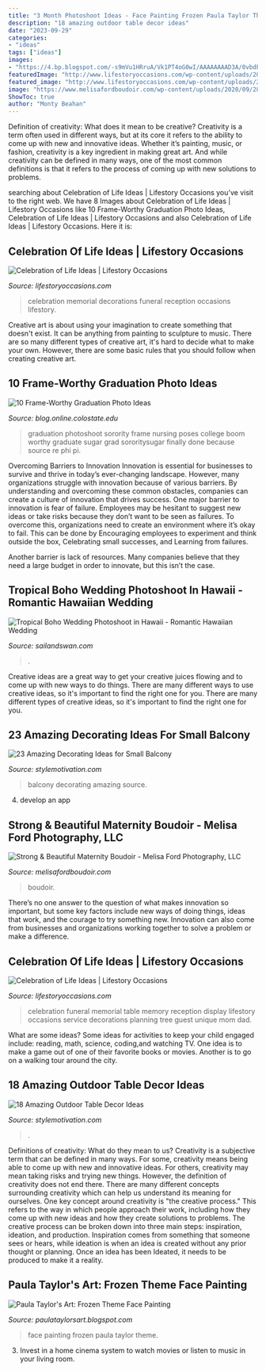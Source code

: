 ```yaml
---
title: "3 Month Photoshoot Ideas - Face Painting Frozen Paula Taylor Theme"
description: "18 amazing outdoor table decor ideas"
date: "2023-09-29"
categories:
- "ideas"
tags: ["ideas"]
images:
- "https://4.bp.blogspot.com/-s9mVu1HRruA/Vk1PT4oG0wI/AAAAAAAAD3A/0vbdPD_xBdM/s1600/IMG_9085.jpg"
featuredImage: "http://www.lifestoryoccasions.com/wp-content/uploads/2014/12/celebration-of-life11.jpg"
featured_image: "http://www.lifestoryoccasions.com/wp-content/uploads/2014/12/celebration-of-life15.jpg"
image: "https://www.melisafordboudoir.com/wp-content/uploads/2020/09/28-7632-post/IleneJ-159(pp_w768_h1150).jpg"
ShowToc: true
author: "Monty Beahan"
---
```



Definition of creativity: What does it mean to be creative?
Creativity is a term often used in different ways, but at its core it refers to the ability to come up with new and innovative ideas. Whether it’s painting, music, or fashion, creativity is a key ingredient in making great art. And while creativity can be defined in many ways, one of the most common definitions is that it refers to the process of coming up with new solutions to problems.

	

		
searching about Celebration of Life Ideas | Lifestory Occasions you've visit to the right web. We have 8 Images about Celebration of Life Ideas | Lifestory Occasions like 10 Frame-Worthy Graduation Photo Ideas, Celebration of Life Ideas | Lifestory Occasions and also Celebration of Life Ideas | Lifestory Occasions. Here it is:
		
    
## Celebration Of Life Ideas | Lifestory Occasions

<img loading=lazy src="http://www.lifestoryoccasions.com/wp-content/uploads/2014/12/celebration-of-life11.jpg" onerror="this.onerror=null;this.src='https://tse4.mm.bing.net/th?id=OIP.eup0WcVWdaquJv-r16kYFwHaLH&amp;pid=15.1';" alt="Celebration of Life Ideas | Lifestory Occasions">

_Source: lifestoryoccasions.com_

>celebration memorial decorations funeral reception occasions lifestory. 

	

Creative art is about using your imagination to create something that doesn't exist. It can be anything from painting to sculpture to music. There are so many different types of creative art, it's hard to decide what to make your own. However, there are some basic rules that you should follow when creating creative art.

    
## 10 Frame-Worthy Graduation Photo Ideas

<img loading=lazy src="http://blog.online.colostate.edu/wp-content/uploads/2016/05/d0b13224d4f1b8677322e990a03b2108-300x231.jpg" onerror="this.onerror=null;this.src='https://tse3.mm.bing.net/th?id=OIP.FYjyPF6IBpNn1sYWuO54_QAAAA&amp;pid=15.1';" alt="10 Frame-Worthy Graduation Photo Ideas">

_Source: blog.online.colostate.edu_

>graduation photoshoot sorority frame nursing poses college boom worthy graduate sugar grad sororitysugar finally done because source re phi pi. 

	

Overcoming Barriers to Innovation
Innovation is essential for businesses to survive and thrive in today’s ever-changing landscape. However, many organizations struggle with innovation because of various barriers. By understanding and overcoming these common obstacles, companies can create a culture of innovation that drives success.
One major barrier to innovation is fear of failure. Employees may be hesitant to suggest new ideas or take risks because they don’t want to be seen as failures. To overcome this, organizations need to create an environment where it’s okay to fail. This can be done by Encouraging employees to experiment and think outside the box, Celebrating small successes, and Learning from failures.

Another barrier is lack of resources. Many companies believe that they need a large budget in order to innovate, but this isn’t the case.

    
## Tropical Boho Wedding Photoshoot In Hawaii - Romantic Hawaiian Wedding

<img loading=lazy src="http://www.sailandswan.com/wp-content/uploads/2018/07/718327_boho-tropicana-inspired-bridal-shoot.jpg" onerror="this.onerror=null;this.src='https://tse3.mm.bing.net/th?id=OIP.M5_gAzU2W2yK6vyxJqgVEQHaLH&amp;pid=15.1';" alt="Tropical Boho Wedding Photoshoot in Hawaii - Romantic Hawaiian Wedding">

_Source: sailandswan.com_

>. 

	

Creative ideas are a great way to get your creative juices flowing and to come up with new ways to do things. There are many different ways to use creative ideas, so it's important to find the right one for you. There are many different types of creative ideas, so it's important to find the right one for you.

    
## 23 Amazing Decorating Ideas For Small Balcony

<img loading=lazy src="https://www.stylemotivation.com/wp-content/uploads/2013/07/Amazing-Decorating-Ideas-for-Small-Balcony-15.jpg" onerror="this.onerror=null;this.src='https://tse4.mm.bing.net/th?id=OIP.Ivy42NidfIAznHfSTiyKJwHaK6&amp;pid=15.1';" alt="23 Amazing Decorating Ideas for Small Balcony">

_Source: stylemotivation.com_

>balcony decorating amazing source. 

	

4. develop an app

    
## Strong &amp; Beautiful Maternity Boudoir - Melisa Ford Photography, LLC

<img loading=lazy src="https://www.melisafordboudoir.com/wp-content/uploads/2020/09/28-7632-post/IleneJ-159(pp_w768_h1150).jpg" onerror="this.onerror=null;this.src='https://tse4.mm.bing.net/th?id=OIP.uN-pBx0PjP2mP5LyI85zawHaLF&amp;pid=15.1';" alt="Strong &amp; Beautiful Maternity Boudoir - Melisa Ford Photography, LLC">

_Source: melisafordboudoir.com_

>boudoir. 

	

There’s no one answer to the question of what makes innovation so important, but some key factors include new ways of doing things, ideas that work, and the courage to try something new. Innovation can also come from businesses and organizations working together to solve a problem or make a difference.

    
## Celebration Of Life Ideas | Lifestory Occasions

<img loading=lazy src="http://www.lifestoryoccasions.com/wp-content/uploads/2014/12/celebration-of-life15.jpg" onerror="this.onerror=null;this.src='https://tse2.mm.bing.net/th?id=OIP._jALeazCu3_DfurneCfEFgHaE8&amp;pid=15.1';" alt="Celebration of Life Ideas | Lifestory Occasions">

_Source: lifestoryoccasions.com_

>celebration funeral memorial table memory reception display lifestory occasions service decorations planning tree guest unique mom dad. 

	

What are some ideas?
Some ideas for activities to keep your child engaged include: reading, math, science, coding,and watching TV. One idea is to make a game out of one of their favorite books or movies. Another is to go on a walking tour around the city.

    
## 18 Amazing Outdoor Table Decor Ideas

<img loading=lazy src="https://www.stylemotivation.com/wp-content/uploads/2013/10/20-Amazing-Outdoor-Table-Décor-Ideas-17.jpg" onerror="this.onerror=null;this.src='https://tse3.mm.bing.net/th?id=OIP.bc6OYQ14R-_sc_0ndNyENAAAAA&amp;pid=15.1';" alt="18 Amazing Outdoor Table Decor Ideas">

_Source: stylemotivation.com_

>. 

	

Definitions of creativity: What do they mean to us?
Creativity is a subjective term that can be defined in many ways. For some, creativity means being able to come up with new and innovative ideas. For others, creativity may mean taking risks and trying new things. However, the definition of creativity does not end there. There are many different concepts surrounding creativity which can help us understand its meaning for ourselves.
One key concept around creativity is "the creative process." This refers to the way in which people approach their work, including how they come up with new ideas and how they create solutions to problems. The creative process can be broken down into three main steps: inspiration, ideation, and production. Inspiration comes from something that someone sees or hears, while ideation is when an idea is created without any prior thought or planning. Once an idea has been Ideated, it needs to be produced to make it a reality.

    
## Paula Taylor&#039;s Art: Frozen Theme Face Painting

<img loading=lazy src="https://4.bp.blogspot.com/-s9mVu1HRruA/Vk1PT4oG0wI/AAAAAAAAD3A/0vbdPD_xBdM/s1600/IMG_9085.jpg" onerror="this.onerror=null;this.src='https://tse4.mm.bing.net/th?id=OIP.7_p-Y8P780c7qr0yqLDKbAHaJ8&amp;pid=15.1';" alt="Paula Taylor&#039;s Art: Frozen Theme Face Painting">

_Source: paulataylorsart.blogspot.com_

>face painting frozen paula taylor theme. 

	

3. Invest in a home cinema system to watch movies or listen to music in your living room.

